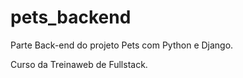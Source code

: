 # pets_backend

Parte Back-end do projeto Pets com Python e Django.

Curso da Treinaweb de Fullstack.
